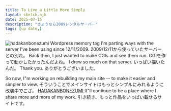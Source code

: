 ```yaml
---
title: To Live a Little More Simply
layout: sketch.njk
date: 2025-07-15
description: "さようなら2009レンタルサーバー"
tags: [up date,]
---
```


![hadakanbonezumi Wordpress memory tag](/images/20250715.jpg)
I'm parting ways with the server I've been using since 12/11/2009.
2009/12/11から使っていたサーバーとの別れ。
Back then, I just wanted to make CGIs and see them run.
CGIを作って動かしたかったんだよね。
I drew so much on that server.
いっぱい描いたんだ。
Thank you.
ありがとうございました。

So now, I"m working on rebuilding my main site --
to make it easier and simpler to view.
そういうことでメインサイトはもっとシンプルにみれるように改装中でござ。
<a href="https://hadakanbonezumi.com" target="_blank"> HADAKANBONEZUMI </a>
It"ll continue to be a place where I share more and more of my work.
引き続き、もっと作品をいっぱい載せるサイトです。